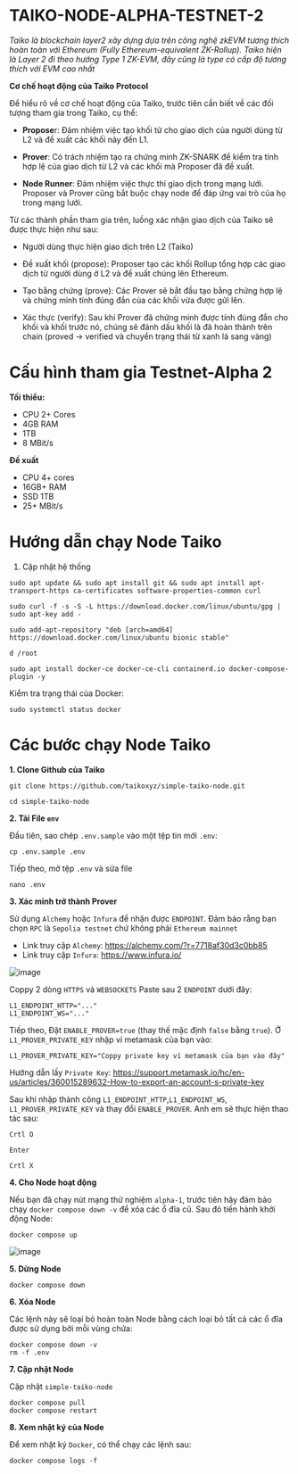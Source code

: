 # TAIKO-NODE-ALPHA-TESTNET-2
*Taiko là blockchain layer2 xây dựng dựa trên công nghệ zkEVM tương thích hoàn toàn với Ethereum (Fully Ethereum-equivalent ZK-Rollup). Taiko hiện là Layer 2 đi theo hướng Type 1 ZK-EVM, đây cũng là type có cấp độ tương thích với EVM cao nhất*



**Cơ chế hoạt động của Taiko Protocol**

Để hiểu rõ về cơ chế hoạt động của Taiko, trước tiên cần biết về các đối tượng tham gia trong Taiko, cụ thể: 

- **Propose**r: Đảm nhiệm việc tạo khối từ cho giao dịch của người dùng từ L2 và đề xuất các khối này đến L1. 

- **Prover**: Có trách nhiệm tạo ra chứng minh ZK-SNARK để kiểm tra tính hợp lệ của giao dịch từ L2 và các khối mà Proposer đã đề xuất. 

- **Node Runner**: Đảm nhiệm việc thực thi giao dịch trong mạng lưới. Proposer và Prover cũng bắt buộc chạy node để đáp ứng vai trò của họ trong mạng lưới. 


Từ các thành phần tham gia trên, luồng xác nhận giao dịch của Taiko sẽ được thực hiện như sau: 

- Người dùng thực hiện giao dịch trên L2 (Taiko)

- Đề xuất khối (propose): Proposer tạo các khối Rollup tổng hợp các giao dịch từ người dùng ở L2 và đề xuất chúng lên Ethereum. 

- Tạo bằng chứng (prove): Các Prover sẽ bắt đầu tạo bằng chứng hợp lệ và chứng minh tính đúng đắn của các khối vừa được gửi lên. 

- Xác thực (verify): Sau khi Prover đã chứng minh được tính đúng đắn cho khối và khối trước nó, chúng sẽ đánh dấu khối là đã hoàn thành trên chain (proved → verified và chuyển trạng thái từ xanh lá sang vàng) 

# Cấu hình tham gia Testnet-Alpha 2

**Tối thiểu:** 	

- CPU 2+ Cores
- 4GB RAM
- 1TB 
- 8 MBit/s

**Đề xuất**

- CPU 4+ cores
- 16GB+ RAM
- SSD 1TB 
- 25+ MBit/s

# Hướng dẫn chạy Node Taiko

1. Cập nhật hệ thống

```
sudo apt update && sudo apt install git && sudo apt install apt-transport-https ca-certificates software-properties-common curl

sudo curl -f -s -S -L https://download.docker.com/linux/ubuntu/gpg | sudo apt-key add -

sudo add-apt-repository "deb [arch=amd64] https://download.docker.com/linux/ubuntu bionic stable"

d /root

sudo apt install docker-ce docker-ce-cli containerd.io docker-compose-plugin -y
```

Kiểm tra trạng thái của Docker:

```
sudo systemctl status docker
```

# Các bước chạy Node Taiko

**1. Clone Github của Taiko**

```
git clone https://github.com/taikoxyz/simple-taiko-node.git

cd simple-taiko-node
```

**2. Tải File `env`**

Đầu tiên, sao chép `.env.sample` vào một tệp tin mới `.env`:

```
cp .env.sample .env
```

Tiếp theo, mở tệp `.env` và sửa file

```
nano .env
```

**3. Xác minh trở thành Prover**

Sử dụng  `Alchemy` hoặc `Infura` để nhận được `ENDPOINT`. Đảm bảo rằng bạn chọn `RPC` là `Sepolia testnet` chứ không phải `Ethereum mainnet`

* Link truy cập `Alchemy`: https://alchemy.com/?r=7718af30d3c0bb85
* Link truy cập `Infura`: https://www.infura.io/

![image](https://user-images.githubusercontent.com/108129127/228375928-30004e82-7d00-41cf-93d6-d0ab5d052ee6.png)

Coppy 2 dòng `HTTPS` và `WEBSOCKETS` Paste sau 2 `ENDPOINT` dưới đây:

```
L1_ENDPOINT_HTTP="..."
L1_ENDPOINT_WS="..."
```

Tiếp theo, Đặt `ENABLE_PROVER=true` (thay thế mặc định `false` bằng `true`). Ở `L1_PROVER_PRIVATE_KEY` nhập ví metamask của bạn vào:

```
L1_PROVER_PRIVATE_KEY="Coppy private key ví metamask của bạn vào đây"
```

Hướng dẫn lấy `Private Key`: https://support.metamask.io/hc/en-us/articles/360015289632-How-to-export-an-account-s-private-key

Sau khi nhập thành công `L1_ENDPOINT_HTTP`,`L1_ENDPOINT_WS`, `L1_PROVER_PRIVATE_KEY` và thay đổi `ENABLE_PROVER`. Anh em sẽ thực hiện thao tác sau:

```
Crtl O

Enter

Crtl X
```

**4. Cho Node hoạt động**

Nếu bạn đã chạy nút mạng thử nghiệm `alpha-1`, trước tiên hãy đảm bảo chạy `docker compose down -v` để xóa các ổ đĩa cũ. Sau đó tiến hành khởi động Node:

```
docker compose up
```

![image](https://user-images.githubusercontent.com/108129127/228381660-13962541-44ca-4577-b743-d5c84e36b756.png)


**5. Dừng Node**

```
docker compose down
```

**6. Xóa Node**

Các lệnh này sẽ loại bỏ hoàn toàn Node bằng cách loại bỏ tất cả các ổ đĩa được sử dụng bởi mỗi vùng chứa:

```
docker compose down -v
rm -f .env
```

**7. Cập nhật Node**

Cập nhật `simple-taiko-node`

```
docker compose pull
docker compose restart
```

**8. Xem nhật ký của Node**

Để xem nhật ký `Docker`, có thể chạy các lệnh sau:

```
docker compose logs -f
```






